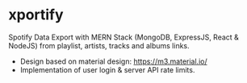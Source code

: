 # xportify
Spotify Data Export with MERN Stack (MongoDB, ExpressJS, React & NodeJS) from playlist, artists, tracks and albums links.
- Design based on material design: https://m3.material.io/
- Implementation of user login & server API rate limits.
